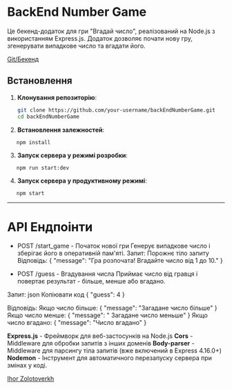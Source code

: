 # BackEnd Number Game

Це бекенд-додаток для гри "Вгадай число", реалізований на Node.js з використанням Express.js. Додаток дозволяє почати нову гру, згенерувати випадкове число та вгадати його.

[Git/Бекенд](https://github.com/IhorZolot/backEndNumberGame)

## Встановлення

1. **Клонування репозиторію**:
   ```bash
   git clone https://github.com/your-username/backEndNumberGame.git
   cd backEndNumberGame
   ```
2. **Встановлення залежностей**:
```
   npm install
```
3. **Запуск сервера у режимі розробки**:
```
   npm run start:dev
```
4. **Запуск сервера у продуктивному режимі**:
```
   npm start
```
___
# API Ендпоінти
- POST /start_game - Початок нової гри
Генерує випадкове число і зберігає його в оперативній пам'яті.
Запит: Порожнє тіло запиту
Відповідь:
{
"message": "Гра розпочата! Вгадайте число від 1 до 10."
}

- POST /guess - Вгадування числа
Приймає число від гравця і повертає результат - більше, менше або вгадано.

Запит:
json
Копіювати код
{
"guess": 4
}

Відповідь:
Якщо число більше:
{
"message": "Загадане число більше"
}
Якщо число менше:
{
"message": " Загадане число меньше"
}
Якщо число вгадано:
{
"message": "Число вгадано"
}

**Express.js** - Фреймворк для веб-застосунків на Node.js
**Cors** - Middleware для обробки запитів з інших доменів
**Body-parser** - Middleware для парсингу тіла запитів (вже включений в Express 4.16.0+)
**Nodemon** - Інструмент для автоматичного перезапуску сервера при змінах у коді.

[Ihor Zolotoverkh](www.linkedin.com/in/ihor-zolotoverkh)